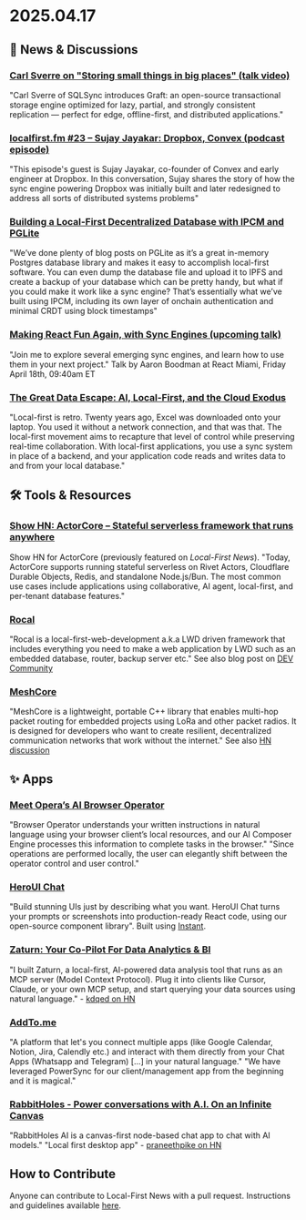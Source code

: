 # 2025.04.17

## 📰 News & Discussions

### [Carl Sverre on "Storing small things in big places" (talk video)](https://www.youtube.com/watch?v=eRsD8uSAi0s)
"Carl Sverre of SQLSync introduces Graft: an open-source transactional storage engine optimized for lazy, partial, and strongly consistent replication — perfect for edge, offline-first, and distributed applications."

### [localfirst.fm #23 – Sujay Jayakar: Dropbox, Convex (podcast episode)](https://www.localfirst.fm/23)
"This episode's guest is Sujay Jayakar, co-founder of Convex and early engineer at Dropbox. In this conversation, Sujay shares the story of how the sync engine powering Dropbox was initially built and later redesigned to address all sorts of distributed systems problems"

### [Building a Local-First Decentralized Database with IPCM and PGLite](https://pinata.cloud/blog/building-a-local-first-decentralized-database-with-ipcm-and-pglite/)
"We’ve done plenty of blog posts on PGLite as it’s a great in-memory Postgres database library and makes it easy to accomplish local-first software. You can even dump the database file and upload it to IPFS and create a backup of your database which can be pretty handy, but what if you could make it work like a sync engine? That’s essentially what we’ve built using IPCM, including its own layer of onchain authentication and minimal CRDT using block timestamps"

### [Making React Fun Again, with Sync Engines (upcoming talk)](https://www.reactmiami.com/speakers/boodman)
"Join me to explore several emerging sync engines, and learn how to use them in your next project." Talk by Aaron Boodman at React Miami, Friday April 18th, 09:40am ET

### [The Great Data Escape: AI, Local-First, and the Cloud Exodus](https://solutionsreview.com/cloud-platforms/the-great-data-escape-ai-local-first-and-the-cloud-exodus/)
"Local-first is retro. Twenty years ago, Excel was downloaded onto your laptop. You used it without a network connection, and that was that. The local-first movement aims to recapture that level of control while preserving real-time collaboration. With local-first applications, you use a sync system in place of a backend, and your application code reads and writes data to and from your local database."


## 🛠️ Tools & Resources

### [Show HN: ActorCore – Stateful serverless framework that runs anywhere](https://news.ycombinator.com/item?id=43682030)
Show HN for ActorCore (previously featured on _Local-First News_). "Today, ActorCore supports running stateful serverless on Rivet Actors, Cloudflare Durable Objects, Redis, and standalone Node.js/Bun. The most common use cases include applications using collaborative, AI agent, local-first, and per-tenant database features."

### [Rocal](https://www.rocal.app/)
"Rocal is a local-first-web-development a.k.a LWD driven framework that includes everything you need to make a web application by LWD such as an embedded database, router, backup server etc." See also blog post on [DEV Community](https://dev.to/picolt/ditch-the-server-build-offline-ready-apps-with-local-first-architecture-1lhn) 

### [MeshCore](https://github.com/ripplebiz/MeshCore)
"MeshCore is a lightweight, portable C++ library that enables multi-hop packet routing for embedded projects using LoRa and other packet radios. It is designed for developers who want to create resilient, decentralized communication networks that work without the internet." See also [HN discussion](https://news.ycombinator.com/item?id=43693406)


## ✨ Apps

### [Meet Opera’s AI Browser Operator](https://blogs.opera.com/news/2025/03/opera-browser-operator-ai-agentics/)
"Browser Operator understands your written instructions in natural language using your browser client’s local resources, and our AI Composer Engine processes this information to complete tasks in the browser." "Since operations are performed locally, the user can elegantly shift between the operator control and user control."

### [HeroUI Chat](https://heroui.chat/)
"Build stunning UIs just by describing what you want. HeroUI Chat turns your prompts or screenshots into production-ready React code, using our open-source component library". Built using [Instant](https://www.instantdb.com/).

### [Zaturn: Your Co-Pilot For Data Analytics & BI](https://github.com/kdqed/zaturn)
"I built Zaturn, a local-first, AI-powered data analysis tool that runs as an MCP server (Model Context Protocol). Plug it into clients like Cursor, Claude, or your own MCP setup, and start querying your data sources using natural language." - [kdqed on HN](https://news.ycombinator.com/item?id=43691174)

### [AddTo.me](https://addto.me/)
"A platform that let's you connect multiple apps (like Google Calendar, Notion, Jira, Calendly etc.) and interact with them directly from your Chat Apps (Whatsapp and Telegram) [...] in your natural language." "We have leveraged PowerSync for our client/management app from the beginning and it is magical."

### [RabbitHoles - Power conversations with A.I. On an Infinite Canvas](https://www.rabbitholes.ai/)
"RabbitHoles AI is a canvas-first node-based chat app to chat with AI models." "Local first desktop app" - [praneethpike on HN](https://news.ycombinator.com/item?id=43673328)


## How to Contribute
Anyone can contribute to Local-First News with a pull request. Instructions and guidelines available [here](https://github.com/localfirstnews/localfirstnews).
